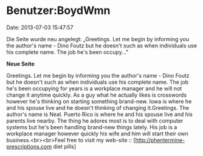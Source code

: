 Benutzer:BoydWmn
================

Date: 2013-07-03 15:47:57

Die Seite wurde neu angelegt: „Greetings. Let me begin by informing you
the author\'s name - Dino Foutz but he doesn\'t such as when individuals
use his complete name. The job he\'s been occupy..."

**Neue Seite**

<div>

Greetings. Let me begin by informing you the author\'s name - Dino Foutz
but he doesn\'t such as when individuals use his complete name. The job
he\'s been occupying for years is a workplace manager and he will not
change it anytime quickly. As a guy what he actually likes is crosswords
however he\'s thinking on starting something brand-new. Iowa is where he
and his spouse live and he doesn\'t thinking of changing it.Greetings.
The author\'s name is Neal. Puerto Rico is where he and his spouse live
and his parents live nearby. The thing he adores most is to deal with
computer systems but he\'s been handling brand-new things lately. His
job is a workplace manager however quickly his wife and him will start
their own business.\<br\>\<br\>Feel free to visit my web-site ::
\[http://phentermine-prescriptions.com diet pills\]

</div>
